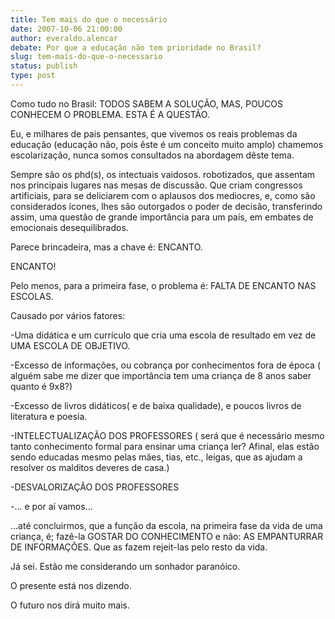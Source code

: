 ```yaml
---
title: Tem mais do que o necessário
date: 2007-10-06 21:00:00
author: everaldo.alencar
debate: Por que a educação não tem prioridade no Brasil?
slug: tem-mais-do-que-o-necessario
status: publish 
type: post
---
```


Como tudo no Brasil: TODOS SABEM A SOLUÇÃO, MAS, POUCOS CONHECEM O PROBLEMA. ESTA É A QUESTÃO.  

Eu, e milhares de pais pensantes, que vivemos os reais problemas da educação (educação não, pois êste é um conceito muito amplo) chamemos escolarização, nunca somos consultados na abordagem dêste tema.  

Sempre são os phd(s), os intectuais vaidosos. robotizados, que assentam nos principais lugares nas mesas de discussão. Que criam congressos artificiais, para se deliciarem com o aplausos dos mediocres, e, como são considerados ícones, lhes são outorgados o poder de decisão, transferindo assim, uma questão de grande importância para um país, em embates de emocionais desequilibrados.  

Parece brincadeira, mas a chave é: ENCANTO.  

ENCANTO!  

Pelo menos, para a primeira fase, o problema é: FALTA DE ENCANTO NAS ESCOLAS.  

Causado por vários fatores:  

-Uma didática e um currículo que cria uma escola de resultado em vez de UMA ESCOLA DE OBJETIVO.  

-Excesso de informações, ou cobrança por conhecimentos fora de época ( alguém sabe me dizer que importância tem uma criança de 8 anos saber quanto é 9x8?)  

-Excesso de livros didáticos( e de baixa qualidade), e poucos livros de literatura e poesia.  

-INTELECTUALIZAÇÃO DOS PROFESSORES ( será que é necessário mesmo tanto conhecimento formal para ensinar uma criança ler? Afinal, elas estão sendo educadas mesmo pelas mães, tias, etc., leigas, que as ajudam a resolver os malditos deveres de casa.)  

-DESVALORIZAÇÃO DOS PROFESSORES  

-... e por aí vamos...  

...até concluirmos, que a função da escola, na primeira fase da vida de uma criança, é; fazê-la GOSTAR DO CONHECIMENTO e não: AS EMPANTURRAR DE INFORMAÇÕES. Que as fazem rejeit-las pelo resto da vida.  

Já sei. Estão me considerando um sonhador paranóico.  

O presente está nos dizendo.  

O futuro nos dirá muito mais.  

  

  

  

